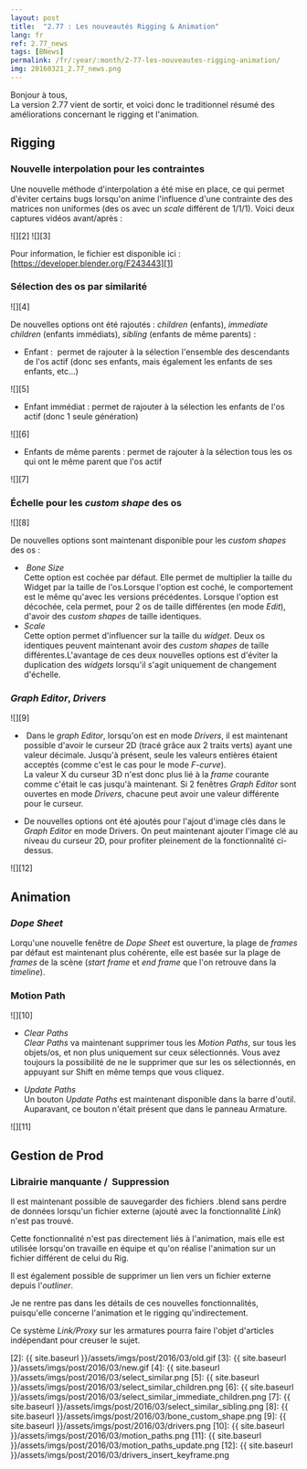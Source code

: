 ```yaml
---
layout: post
title:  "2.77 : Les nouveautés Rigging & Animation"
lang: fr
ref: 2.77_news
tags: [BNews]
permalink: /fr/:year/:month/2-77-les-nouveautes-rigging-animation/
img: 20160321_2.77_news.png
---
```



Bonjour à tous,  
La version 2.77 vient de sortir, et voici donc le traditionnel résumé des améliorations concernant le rigging et l'animation.

## Rigging

### Nouvelle interpolation pour les contraintes

Une nouvelle méthode d'interpolation a été mise en place, ce qui permet d'éviter certains bugs lorsqu'on anime l'influence d'une contrainte des des matrices non uniformes (des os avec un _scale_ différent de 1/1/1). Voici deux captures vidéos avant/après :

![][2] ![][3]

Pour information, le fichier est disponible ici : [https://developer.blender.org/F243443][1]

### Sélection des os par similarité

![][4]

De nouvelles options ont été rajoutés : _children_ (enfants), _immediate children_ (enfants immédiats), _sibling_ (enfants de même parents) :

* Enfant :  permet de rajouter à la sélection l'ensemble des descendants de l'os actif (donc ses enfants, mais également les enfants de ses enfants, etc...)

![][5]

* Enfant immédiat : permet de rajouter à la sélection les enfants de l'os actif (donc 1 seule génération)

![][6]

* Enfants de même parents : permet de rajouter à la sélection tous les os qui ont le même parent que l'os actif

![][7]

### Échelle pour les _custom shape_ des os

![][8]

De nouvelles options sont maintenant disponible pour les _custom shapes_ des os :

*  _Bone Size_  
  Cette option est cochée par défaut. Elle permet de multiplier la taille du Widget par la taille de l'os.Lorsque l'option est coché, le comportement est le même qu'avec les versions précédentes. Lorsque l'option est décochée, cela permet, pour 2 os de taille différentes (en mode _Edit_), d'avoir des _custom shapes_ de taille identiques.
* _Scale_  
  Cette option permet d'influencer sur la taille du _widget_. Deux os identiques peuvent maintenant avoir des _custom shapes_ de taille différentes.L'avantage de ces deux nouvelles options est d'éviter la duplication des _widgets_ lorsqu'il s'agit uniquement de changement d'échelle.

### _Graph Editor_, _Drivers_

![][9]

*  Dans le _graph Editor_, lorsqu'on est en mode _Drivers_, il est maintenant possible d'avoir le curseur 2D (tracé grâce aux 2 traits verts) ayant une valeur décimale. Jusqu'à présent, seule les valeurs entières étaient acceptés (comme c'est le cas pour le mode _F-curve_).  
La valeur X du curseur 3D n'est donc plus lié à la _frame_ courante comme c'était le cas jusqu'à maintenant. Si 2 fenêtres _Graph Editor_ sont ouvertes en mode _Drivers_, chacune peut avoir une valeur différente pour le curseur.  

* De nouvelles options ont été ajoutés pour l'ajout d'image clés dans le _Graph Editor_ en mode Drivers. On peut maintenant ajouter l'image clé au niveau du curseur 2D, pour profiter pleinement de la fonctionnalité ci-dessus.

![][12]

## Animation

### _Dope Sheet_

Lorqu'une nouvelle fenêtre de _Dope Sheet_ est ouverture, la plage de _frames_ par défaut est maintenant plus cohérente, elle est basée sur la plage de _frames_ de la scène (_start frame_ et _end frame_ que l'on retrouve dans la _timeline_).

### Motion Path

![][10]

* _Clear Paths_  
_Clear Paths_ va maintenant supprimer tous les _Motion Paths_, sur tous les objets/os, et non plus uniquement sur ceux sélectionnés. Vous avez toujours la possibilité de ne le supprimer que sur les os sélectionnés, en appuyant sur Shift en même temps que vous cliquez.

* _Update Paths_  
Un bouton _Update Paths_ est maintenant disponible dans la barre d'outil. Auparavant, ce bouton n'était présent que dans le panneau Armature.

![][11]

## Gestion de Prod

### Librairie manquante /  Suppression

Il est maintenant possible de sauvegarder des fichiers .blend sans perdre de données lorsqu'un fichier externe (ajouté avec la fonctionnalité _Link_) n'est pas trouvé.

Cette fonctionnalité n'est pas directement liés à l'animation, mais elle est utilisée lorsqu'on travaille en équipe et qu'on réalise l'animation sur un fichier différent de celui du Rig.

Il est également possible de supprimer un lien vers un fichier externe depuis l'_outliner_.

Je ne rentre pas dans les détails de ces nouvelles fonctionnalités, puisqu'elle concerne l'animation et le rigging qu'indirectement.

Ce système _Link/Proxy_ sur les armatures pourra faire l'objet d'articles indépendant pour creuser le sujet.

[1]: https://developer.blender.org/F243443
[2]: {{ site.baseurl }}/assets/imgs/post/2016/03/old.gif
[3]: {{ site.baseurl }}/assets/imgs/post/2016/03/new.gif
[4]: {{ site.baseurl }}/assets/imgs/post/2016/03/select_similar.png
[5]: {{ site.baseurl }}/assets/imgs/post/2016/03/select_similar_children.png
[6]: {{ site.baseurl }}/assets/imgs/post/2016/03/select_similar_immediate_children.png
[7]: {{ site.baseurl }}/assets/imgs/post/2016/03/select_similar_sibling.png
[8]: {{ site.baseurl }}/assets/imgs/post/2016/03/bone_custom_shape.png
[9]: {{ site.baseurl }}/assets/imgs/post/2016/03/drivers.png
[10]: {{ site.baseurl }}/assets/imgs/post/2016/03/motion_paths.png
[11]: {{ site.baseurl }}/assets/imgs/post/2016/03/motion_paths_update.png
[12]: {{ site.baseurl }}/assets/imgs/post/2016/03/drivers_insert_keyframe.png
